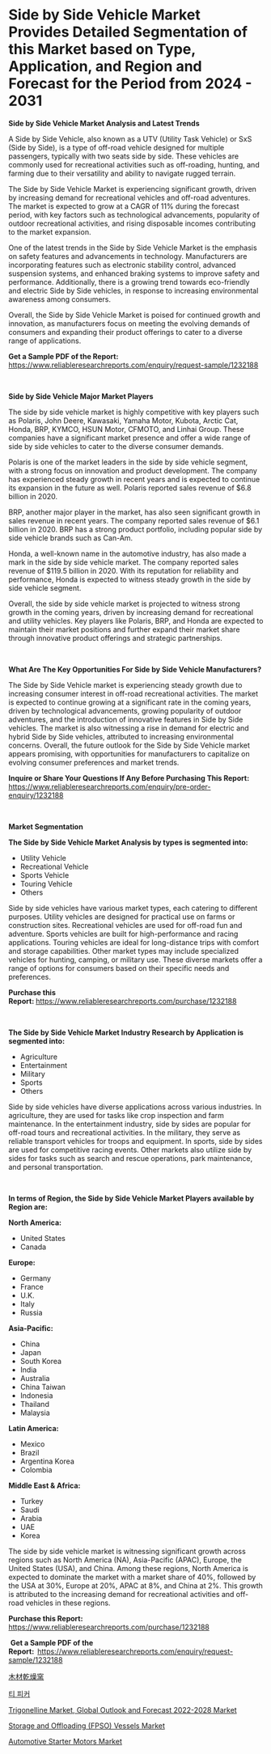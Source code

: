 <p><h1>Side by Side Vehicle Market Provides Detailed Segmentation of this Market based on Type, Application, and Region and Forecast for the Period from 2024 - 2031</h1></p><p><strong>Side by Side Vehicle Market Analysis and Latest Trends</strong></p>
<p><p>A Side by Side Vehicle, also known as a UTV (Utility Task Vehicle) or SxS (Side by Side), is a type of off-road vehicle designed for multiple passengers, typically with two seats side by side. These vehicles are commonly used for recreational activities such as off-roading, hunting, and farming due to their versatility and ability to navigate rugged terrain.</p><p>The Side by Side Vehicle Market is experiencing significant growth, driven by increasing demand for recreational vehicles and off-road adventures. The market is expected to grow at a CAGR of 11% during the forecast period, with key factors such as technological advancements, popularity of outdoor recreational activities, and rising disposable incomes contributing to the market expansion.</p><p>One of the latest trends in the Side by Side Vehicle Market is the emphasis on safety features and advancements in technology. Manufacturers are incorporating features such as electronic stability control, advanced suspension systems, and enhanced braking systems to improve safety and performance. Additionally, there is a growing trend towards eco-friendly and electric Side by Side vehicles, in response to increasing environmental awareness among consumers.</p><p>Overall, the Side by Side Vehicle Market is poised for continued growth and innovation, as manufacturers focus on meeting the evolving demands of consumers and expanding their product offerings to cater to a diverse range of applications.</p></p>
<p><strong>Get a Sample PDF of the Report:&nbsp;</strong> <a href="https://www.reliableresearchreports.com/enquiry/request-sample/1232188">https://www.reliableresearchreports.com/enquiry/request-sample/1232188</a></p>
<p>&nbsp;</p>
<p><strong>Side by Side Vehicle Major Market Players</strong></p>
<p><p>The side by side vehicle market is highly competitive with key players such as Polaris, John Deere, Kawasaki, Yamaha Motor, Kubota, Arctic Cat, Honda, BRP, KYMCO, HSUN Motor, CFMOTO, and Linhai Group. These companies have a significant market presence and offer a wide range of side by side vehicles to cater to the diverse consumer demands.</p><p>Polaris is one of the market leaders in the side by side vehicle segment, with a strong focus on innovation and product development. The company has experienced steady growth in recent years and is expected to continue its expansion in the future as well. Polaris reported sales revenue of $6.8 billion in 2020.</p><p>BRP, another major player in the market, has also seen significant growth in sales revenue in recent years. The company reported sales revenue of $6.1 billion in 2020. BRP has a strong product portfolio, including popular side by side vehicle brands such as Can-Am.</p><p>Honda, a well-known name in the automotive industry, has also made a mark in the side by side vehicle market. The company reported sales revenue of $119.5 billion in 2020. With its reputation for reliability and performance, Honda is expected to witness steady growth in the side by side vehicle segment.</p><p>Overall, the side by side vehicle market is projected to witness strong growth in the coming years, driven by increasing demand for recreational and utility vehicles. Key players like Polaris, BRP, and Honda are expected to maintain their market positions and further expand their market share through innovative product offerings and strategic partnerships.</p></p>
<p>&nbsp;</p>
<p><strong>What Are The Key Opportunities For Side by Side Vehicle Manufacturers?</strong></p>
<p><p>The Side by Side Vehicle market is experiencing steady growth due to increasing consumer interest in off-road recreational activities. The market is expected to continue growing at a significant rate in the coming years, driven by technological advancements, growing popularity of outdoor adventures, and the introduction of innovative features in Side by Side vehicles. The market is also witnessing a rise in demand for electric and hybrid Side by Side vehicles, attributed to increasing environmental concerns. Overall, the future outlook for the Side by Side Vehicle market appears promising, with opportunities for manufacturers to capitalize on evolving consumer preferences and market trends.</p></p>
<p><strong>Inquire or Share Your Questions If Any Before Purchasing This Report:</strong> <a href="https://www.reliableresearchreports.com/enquiry/pre-order-enquiry/1232188">https://www.reliableresearchreports.com/enquiry/pre-order-enquiry/1232188</a></p>
<p>&nbsp;</p>
<p><strong>Market Segmentation</strong></p>
<p><strong>The Side by Side Vehicle Market Analysis by types is segmented into:</strong></p>
<p><ul><li>Utility Vehicle</li><li>Recreational Vehicle</li><li>Sports Vehicle</li><li>Touring Vehicle</li><li>Others</li></ul></p>
<p><p>Side by side vehicles have various market types, each catering to different purposes. Utility vehicles are designed for practical use on farms or construction sites. Recreational vehicles are used for off-road fun and adventure. Sports vehicles are built for high-performance and racing applications. Touring vehicles are ideal for long-distance trips with comfort and storage capabilities. Other market types may include specialized vehicles for hunting, camping, or military use. These diverse markets offer a range of options for consumers based on their specific needs and preferences.</p></p>
<p><strong>Purchase this Report:&nbsp;</strong><a href="https://www.reliableresearchreports.com/purchase/1232188">https://www.reliableresearchreports.com/purchase/1232188</a></p>
<p>&nbsp;</p>
<p><strong>The Side by Side Vehicle Market Industry Research by Application is segmented into:</strong></p>
<p><ul><li>Agriculture</li><li>Entertainment</li><li>Military</li><li>Sports</li><li>Others</li></ul></p>
<p><p>Side by side vehicles have diverse applications across various industries. In agriculture, they are used for tasks like crop inspection and farm maintenance. In the entertainment industry, side by sides are popular for off-road tours and recreational activities. In the military, they serve as reliable transport vehicles for troops and equipment. In sports, side by sides are used for competitive racing events. Other markets also utilize side by sides for tasks such as search and rescue operations, park maintenance, and personal transportation.</p></p>
<p>&nbsp;</p>
<p><strong>In terms of Region, the Side by Side Vehicle Market Players available by Region are:</strong></p>
<p>
    <p> <strong> North America: </strong>
        <ul>
            <li>United States</li>
            <li>Canada</li>
        </ul>
        </p> 
    <p> <strong> Europe: </strong>
        <ul>
            <li>Germany</li>
            <li>France</li>
            <li>U.K.</li>
            <li>Italy</li>
            <li>Russia</li>
        </ul>
        </p> 
    <p> <strong> Asia-Pacific: </strong>
        <ul>
            <li>China</li>
            <li>Japan</li>
            <li>South Korea</li>
            <li>India</li>
            <li>Australia</li>
            <li>China Taiwan</li>
            <li>Indonesia</li>
            <li>Thailand</li>
            <li>Malaysia</li>
        </ul>
        </p> 
    <p> <strong> Latin America: </strong>
        <ul>
            <li>Mexico</li>
            <li>Brazil</li>
            <li>Argentina Korea</li>
            <li>Colombia</li>
        </ul>
        </p> 
    <p> <strong> Middle East & Africa: </strong>
        <ul>
            <li>Turkey</li>
            <li>Saudi</li>
            <li>Arabia</li>
            <li>UAE</li>
            <li>Korea</li>
        </ul>
    </p>
    </p>
<p><p>The side by side vehicle market is witnessing significant growth across regions such as North America (NA), Asia-Pacific (APAC), Europe, the United States (USA), and China. Among these regions, North America is expected to dominate the market with a market share of 40%, followed by the USA at 30%, Europe at 20%, APAC at 8%, and China at 2%. This growth is attributed to the increasing demand for recreational activities and off-road vehicles in these regions.</p></p>
<p><strong>Purchase this Report: </strong><a href="https://www.reliableresearchreports.com/purchase/1232188">https://www.reliableresearchreports.com/purchase/1232188</a></p>
<p>&nbsp;<strong>Get a Sample PDF of the Report:&nbsp;&nbsp;</strong><a href="https://www.reliableresearchreports.com/enquiry/request-sample/1232188">https://www.reliableresearchreports.com/enquiry/request-sample/1232188</a></p>
<p><strong></strong></p>
<p><p><a href="https://medium.com/@yvettelesch/%E6%9C%A8%E6%9D%90%E4%B9%BE%E7%87%A5%E7%82%89%E5%B8%82%E5%A0%B4%E3%81%AF-%E5%B8%82%E5%A0%B4%E3%82%B7%E3%82%A7%E3%82%A2-%E5%B8%82%E5%A0%B4%E5%8B%95%E5%90%91-%E5%B8%82%E5%A0%B4%E6%88%90%E9%95%B7%E3%81%AB%E9%96%A2%E3%81%99%E3%82%8B%E6%83%85%E5%A0%B1%E3%82%92%E6%8F%90%E4%BE%9B%E3%81%97%E3%81%BE%E3%81%99-mokuzai-kans%C5%8D-ro-shij%C5%8D-wa-shij%C5%8D-shiea-shij%C5%8D-d%C5%8Dk%C5%8D-shij%C5%8D-08f66db8b912">木材乾燥窯</a></p><p><a href="https://medium.com/@goicoevgovidph/%EC%B0%A8-%ED%94%BC%EC%BB%A4-%EC%8B%9C%EC%9E%A5-%EC%A0%90%EC%9C%A0%EC%9C%A8-%EB%B3%80%ED%99%94%EC%99%80-%EC%8B%9C%EC%9E%A5-%EC%84%B1%EC%9E%A5-%ED%8A%B8%EB%A0%8C%EB%93%9C-2024%EB%85%84-2031%EB%85%84-ee4a0041d4f6">티 피커</a></p><p><a href="https://view.publitas.com/reportprime-1/trigonelline-market-global-outlook-and-forecast-2022-2028-market-size-share-trends-analysis-report-by-application-regional-outlook-competitive-strategies-and-segment-forecasts-2023-2030/">Trigonelline Market, Global Outlook and Forecast 2022-2028 Market</a></p><p><a href="https://issuu.com/reportprime-2/docs/storage-and-offloading-fpso-vessels-market-size-20">Storage and Offloading (FPSO) Vessels Market</a></p><p><a href="https://github.com/juancolorado15/Market-Research-Report-List-1/blob/main/automotive-starter-motors-market.md">Automotive Starter Motors Market</a></p></p>